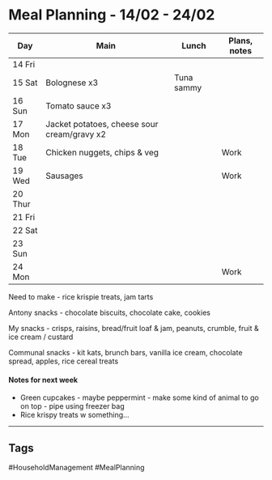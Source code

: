 # Meal Planning - 14/02 - 24/02

| Day     | Main                                        | Lunch      | Plans, notes |
| ------- | ------------------------------------------- | ---------- | ------------ |
| 14 Fri  |                                             |            |              |
| 15 Sat  | Bolognese x3                                | Tuna sammy |              |
| 16 Sun  | Tomato sauce x3                             |            |              |
| 17 Mon  | Jacket potatoes, cheese sour cream/gravy x2 |            |              |
| 18 Tue  | Chicken nuggets, chips & veg                |            | Work         |
| 19 Wed  | Sausages                                    |            | Work         |
| 20 Thur |                                             |            |              |
| 21 Fri  |                                             |            |              |
| 22 Sat  |                                             |            |              |
| 23 Sun  |                                             |            |              |
| 24 Mon  |                                             |            | Work         |

Need to make - rice krispie treats, jam tarts

Antony snacks - chocolate biscuits, chocolate cake, cookies

My snacks - crisps, raisins, bread/fruit loaf & jam, peanuts, crumble, fruit & ice cream / custard

Communal snacks - kit kats, brunch bars, vanilla ice cream, chocolate spread, apples, rice cereal treats

#### Notes for next week

- Green cupcakes - maybe peppermint - make some kind of animal to go on top - pipe using freezer bag
- Rice krispy treats w something...

---
## Tags

#HouseholdManagement #MealPlanning